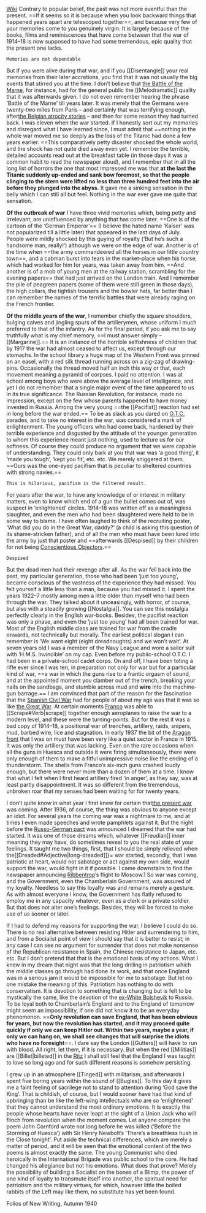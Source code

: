 [Wiki](https://en.wikipedia.org/wiki/My_Country_Right_or_Left)
Contrary to popular belief, the past was not more eventful than the present. ==If it seems so it is because when you look backward things that happened years apart are telescoped together==, and because very few of your memories come to you genuinely virgin. It is largely because of the books, films and reminiscences that have come between that the war of 1914–18 is now supposed to have had some tremendous, epic quality that the present one lacks.
```ad-note
Memories are not dependable
```

But if you were alive during that war, and if you [[Disentangle]] your real memories from their later accretions, you find that it was not usually the big events that stirred you at the time. I don’t believe that [the Battle of the Marne](https://en.wikipedia.org/wiki/First_Battle_of_the_Marne), for instance, had for the general public the [[Melodramatic]] quality that it was afterwards given. I do not even remember hearing the phrase ‘Battle of the Marne’ till years later. It was merely that the Germans were twenty-two miles from Paris – and certainly that was terrifying enough, after[the Belgian atrocity stories](https://en.wikipedia.org/wiki/Rape_of_Belgium#:~:text=Throughout%20the%20beginning%20of%20the,or%20death%20sentence%20by%20court.) – and then for some reason they had turned back. I was eleven when the war started. If I honestly sort out my memories and disregard what I have learned since, I must admit that ==nothing in the whole war moved me so deeply as the loss of the Titanic had done a few years earlier. ==This comparatively petty disaster shocked the whole world, and the shock has not quite died away even yet. I remember the terrible, detailed accounts read out at the breakfast table (in those days it was a common habit to read the newspaper aloud), and I remember that in all the long list of horrors the one that most impressed me was that **at the last the Titanic suddenly up-ended and sank bow foremost, so that the people clinging to the stern were lifted no less than three hundred feet into the air before they plunged into the abyss.** It gave me a sinking sensation in the belly which I can still all but feel. Nothing in the war ever gave me quite that sensation.

**Of the outbreak of war** I have three vivid memories which, being petty and irrelevant, are uninfluenced by anything that has come later. ==One is of the cartoon of the ‘German Emperor’== (I believe the hated name ‘Kaiser’ was not popularized till a little later) that appeared in the last days of July. People were mildly shocked by this guying of royalty (‘But he’s such a handsome man, really!’) although we were on the edge of war. Another is of the time when ==the army commandeered all the horses in our little country town==, and a cabman burst into tears in the market-place when his horse, which had worked for him for years, was taken away from him. ==And another is of a mob of young men at the railway station, scrambling for the evening papers== that had just arrived on the London train. And I remember the pile of peagreen papers (some of them were still green in those days), the high collars, the tightish trousers and the bowler hats, far better than I can remember the names of the terrific battles that were already raging on the French frontier.

**Of the middle years of the war**, I remember chiefly the square shoulders, bulging calves and jingling spurs of the artillerymen, whose uniform I much preferred to that of the infantry. As for the final period, if you ask me to say truthfully what is my chief memory, ==I must answer simply – [[Margarine]].== It is an instance of the horrible selfishness of children that by 1917 the war had almost ceased to affect us, except through our stomachs. In the school library a huge map of the Western Front was pinned on an easel, with a red silk thread running across on a zig-zag of drawing-pins. Occasionally the thread moved half an inch this way or that, each movement meaning a pyramid of corpses. I paid no attention. I was at school among boys who were above the average level of intelligence, and yet I do not remember that a single major event of the time appeared to us in its true significance. The Russian Revolution, for instance, made no impression, except on the few whose parents happened to have money invested in Russia. Among the very young ==the [[Pacifist]] reaction had set in long before the war ended.== To be as slack as you dared on [O.T.C.](https://en.wikipedia.org/wiki/Officers%27_Training_Corps) parades, and to take no interest in the war, was considered a mark of enlightenment. The young officers who had come back, hardened by their terrible experience and disgusted by the attitude of the younger generation to whom this experience meant just nothing, used to lecture us for our softness. Of course they could produce no argument that we were capable of understanding. They could only bark at you that war was ‘a good thing’, it ‘made you tough’, ‘kept you fit’, etc. etc. We merely sniggered at them. ==Ours was the one-eyed pacifism that is peculiar to sheltered countries with strong navies.==
``` ad-note
This is hilarious, pacifism is the filtered result.
```
For years after the war, to have any knowledge of or interest in military matters, even to know which end of a gun the bullet comes out of, was suspect in ‘enlightened’ circles. 1914–18 was written off as a meaningless slaughter, and even the men who had been slaughtered were held to be in some way to blame. I have often laughed to think of the recruiting poster, ‘What did you do in the Great War, daddy?’ (a child is asking this question of its shame-stricken father), and of all the men who must have been lured into the army by just that poster and ==afterwards [[Despised]] by their children for not being [Conscientious Objectors](https://en.wikipedia.org/wiki/Conscientious_objector).==
``` ad-note
Despised
```

But the dead men had their revenge after all. As the war fell back into the past, my particular generation, those who had been ‘just too young’, became conscious of the vastness of the experience they had missed. You felt yourself a little less than a man, because you had missed it. I spent the years 1922–7 mostly among men a little older than myself who had been through the war. They talked about it unceasingly, with horror, of course, but also with a steadily growing [[Nostalgia]]. You can see this nostalgia perfectly clearly in the English war-books. Besides, the pacifist reaction was only a phase, and even the ‘just too young’ had all been trained for war. Most of the English middle class are trained for war from the cradle onwards, not technically but morally. The earliest political slogan I can remember is ‘We want eight (eight dreadnoughts) and we won’t wait’. At seven years old I was a member of the Navy League and wore a sailor suit with ‘H.M.S. Invincible’ on my cap. Even before my public-school O.T.C. I had been in a private-school cadet corps. On and off, I have been toting a rifle ever since I was ten, in preparation not only for war but for a particular kind of war, ==a war in which the guns rise to a frantic orgasm of sound, and at the appointed moment you clamber out of the trench, breaking your nails on the sandbags, and stumble across mud and **wire** into the machine-gun barrage.== I am convinced that part of the reason for the fascination that the [Spanish Civil War](https://en.wikipedia.org/wiki/Spanish_Civil_War) had for people of about my age was that it was so like [the Great War](https://en.wikipedia.org/wiki/World_War_I). At certain moments [Franco](https://en.wikipedia.org/wiki/Franco-British_Aviation) was able to [[Scrape#Verb|scrape]] together enough aeroplanes to raise the war to a modern level, and these were the turning-points. But for the rest it was a bad copy of 1914–18, a positional war of trenches, artillery, raids, snipers, mud, barbed wire, lice and stagnation. In early 1937 the bit of the [Aragon front](https://en.wikipedia.org/wiki/Aragon_Offensive) that I was on must have been very like a quiet sector in France in 1915. It was only the artillery that was lacking. Even on the rare occasions when all the guns in Huesca and outside it were firing simultaneously, there were only enough of them to make a fitful unimpressive noise like the ending of a thunderstorm. The shells from Franco’s six-inch guns crashed loudly enough, but there were never more than a dozen of them at a time. I know that what I felt when I first heard artillery fired ‘in anger’, as they say, was at least partly disappointment. It was so different from the tremendous, unbroken roar that my senses had been waiting for for twenty years.

I don’t quite know in what year I first knew for certain that[the present war](<https://www.britannica.com/event/Spanish-Civil-War#:~:text=Spanish%20Civil%20War%2C%20(1936%E2%80%93,great%20ferocity%20on%20both%20sides.>) was coming. After 1936, of course, the thing was obvious to anyone except an idiot. For several years the coming war was a nightmare to me, and at times I even made speeches and wrote pamphlets against it. But the night before the [Russo-German pact](https://en.wikipedia.org/wiki/Molotov%E2%80%93Ribbentrop_Pact) was announced I dreamed that the war had started. It was one of those dreams which, whatever [[Freudian]] inner meaning they may have, do sometimes reveal to you the real state of your feelings. It taught me two things, first, that I should be simply relieved when the[[Dreaded#Adjective|long-dreaded]]}= war started, secondly, that I was patriotic at heart, would not sabotage or act against my own side, would support the war, would fight in it if possible. I came downstairs to find the newspaper announcing [Ribbentrop](https://en.wikipedia.org/wiki/Joachim_von_Ribbentrop)’s flight to Moscow.1 So war was coming, and the Government, even the Chamberlain Government, was assured of my loyalty. Needless to say this loyalty was and remains merely a gesture. As with almost everyone I know, the Government has flatly refused to employ me in any capacity whatever, even as a clerk or a private soldier. But that does not alter one’s feelings. Besides, they will be forced to make use of us sooner or later.

If I had to defend my reasons for supporting the war, I believe I could do so. There is no real alternative between resisting Hitler and surrendering to him, and from a Socialist point of view I should say that it is better to resist; in any case I can see no argument for surrender that does not make nonsense of the Republican resistance in Spain, the Chinese resistance to Japan, etc. etc. But I don’t pretend that that is the emotional basis of my actions. What I knew in my dream that night was that the long drilling in patriotism which the middle classes go through had done its work, and that once England was in a serious jam it would be impossible for me to sabotage. But let no one mistake the meaning of this. Patriotism has nothing to do with conservatism. It is devotion to something that is changing but is felt to be mystically the same, like the devotion of the [ex-White Bolshevik](https://en.wikipedia.org/wiki/National_Bolshevik_Party) to Russia. To be loyal both to Chamberlain’s England and to the England of tomorrow might seem an impossibility, if one did not know it to be an everyday phenomenon. ==**Only revolution can save England, that has been obvious for years, but now the revolution has started, and it may proceed quite quickly if only we can keep Hitler out. Within two years, maybe a year, if only we can hang on, we shall see changes that will surprise the idiots who have no foresight**==. I dare say the London [[Gutters]] will have to run with blood. All right, let them, if it is necessary. But when the red [[Militias]] are [[Billet|billeted]] in the [Ritz](https://www.theritzlondon.com/) I shall still feel that the England I was taught to love so long ago and for such different reasons is somehow persisting.

I grew up in an atmosphere [[Tinged]] with militarism, and afterwards I spent five boring years within the sound of [[Bugles]]. To this day it gives me a faint feeling of sacrilege not to stand to attention during ‘God save the King’. That is childish, of course, but I would sooner have had that kind of upbringing than be like the left-wing intellectuals who are so ‘enlightened’ that they cannot understand the most ordinary emotions. It is exactly the people whose hearts have never leapt at the sight of a Union Jack who will flinch from revolution when the moment comes. Let anyone compare the poem John Cornford wrote not long before he was killed (‘Before the Storming of Huesca’) with Sir Henry Newbolt’s ‘There’s a breathless hush in the Close tonight’. Put aside the technical differences, which are merely a matter of period, and it will be seen that the emotional content of the two poems is almost exactly the same. The young Communist who died heroically in the International Brigade was public school to the core. He had changed his allegiance but not his emotions. What does that prove? Merely the possibility of building a Socialist on the bones of a Blimp, the power of one kind of loyalty to transmute itself into another, the spiritual need for patriotism and the military virtues, for which, however little the boiled rabbits of the Left may like them, no substitute has yet been found.

Folios of New Writing, Autumn 1940
